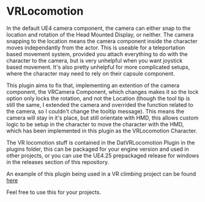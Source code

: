 # VRLocomotion

In the default UE4 camera component, the camera can either snap to the location and rotation of the Head Mounted Display, or neither. The camera snapping to the location means the camera component inside the character moves independantly from the actor. This is useable for a teleportation based movement system, provided you attach everything to do with the character to the camera, but is very unhelpful when you want joystick based movement. It's also pretty unhelpful for more complicated setups, where the character may need to rely on their capsule component.

This plugin aims to fix that, implementing an extention of the camera component, the VRCamera Component, which changes makes it so the lock option only locks the rotation, and not the Location (though the tool tip is still the same, I extended the camera and overrided the function related to the camera, so I couldn't change the tooltip message). This means the camera will stay in it's place, but still orientate with HMD, this allows custom logic to be setup in the character to move the character with the HMD, which has been implemented in this plugin as the VRLocomotion Character.

The VR locomotion stuff is contained in the DatVRLocomotion Plugin in the plugins folder, this can be packaged for your engine version and used in other projects, or you can use the UE4.25 prepackaged release for windows in the releases section of this repository.

An example of this plugin being used in a VR climbing project can be found [here](https://github.com/jtljac/VRClimb)

Feel free to use this for your projects.
